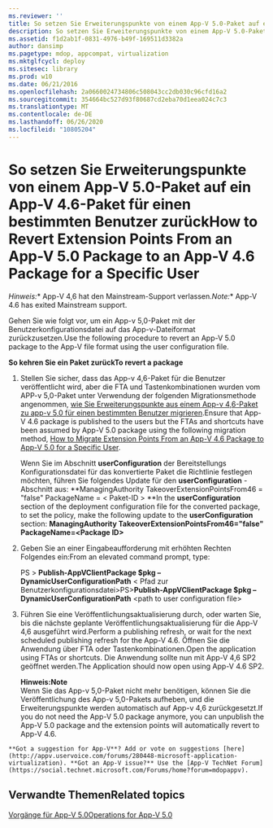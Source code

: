```yaml
---
ms.reviewer: ''
title: So setzen Sie Erweiterungspunkte von einem App-V 5.0-Paket auf ein App-V 4.6-Paket für einen bestimmten Benutzer zurück
description: So setzen Sie Erweiterungspunkte von einem App-V 5.0-Paket auf ein App-V 4.6-Paket für einen bestimmten Benutzer zurück
ms.assetid: f1d2ab1f-0831-4976-b49f-169511d3382a
author: dansimp
ms.pagetype: mdop, appcompat, virtualization
ms.mktglfcycl: deploy
ms.sitesec: library
ms.prod: w10
ms.date: 06/21/2016
ms.openlocfilehash: 2a0660024734806c508043cc2db030c96cfd16a2
ms.sourcegitcommit: 354664bc527d93f80687cd2eba70d1eea024c7c3
ms.translationtype: MT
ms.contentlocale: de-DE
ms.lasthandoff: 06/26/2020
ms.locfileid: "10805204"
---
```

# <span data-ttu-id="d13c4-103">So setzen Sie Erweiterungspunkte von einem App-V 5.0-Paket auf ein App-V 4.6-Paket für einen bestimmten Benutzer zurück</span><span class="sxs-lookup"><span data-stu-id="d13c4-103">How to Revert Extension Points From an App-V 5.0 Package to an App-V 4.6 Package for a Specific User</span></span>

<span data-ttu-id="d13c4-104">*Hinweis:*\* App-V 4,6 hat den Mainstream-Support verlassen.</span><span class="sxs-lookup"><span data-stu-id="d13c4-104">*Note:*\* App-V 4.6 has exited Mainstream support.</span></span>

<span data-ttu-id="d13c4-105">Gehen Sie wie folgt vor, um ein App-v 5,0-Paket mit der Benutzerkonfigurationsdatei auf das App-v-Dateiformat zurückzusetzen.</span><span class="sxs-lookup"><span data-stu-id="d13c4-105">Use the following procedure to revert an App-V 5.0 package to the App-V file format using the user configuration file.</span></span>

**<span data-ttu-id="d13c4-106">So kehren Sie ein Paket zurück</span><span class="sxs-lookup"><span data-stu-id="d13c4-106">To revert a package</span></span>**

1.  <span data-ttu-id="d13c4-107">Stellen Sie sicher, dass das App-v 4,6-Paket für die Benutzer veröffentlicht wird, aber die FTA und Tastenkombinationen wurden vom APP-v 5,0-Paket unter Verwendung der folgenden Migrationsmethode angenommen, [wie Sie Erweiterungspunkte aus einem App-v 4,6-Paket zu app-v 5,0 für einen bestimmten Benutzer migrieren](how-to-migrate-extension-points-from-an-app-v-46-package-to-app-v-50-for-a-specific-user.md).</span><span class="sxs-lookup"><span data-stu-id="d13c4-107">Ensure that App-V 4.6 package is published to the users but the FTAs and shortcuts have been assumed by App-V 5.0 package using the following migration method, [How to Migrate Extension Points From an App-V 4.6 Package to App-V 5.0 for a Specific User](how-to-migrate-extension-points-from-an-app-v-46-package-to-app-v-50-for-a-specific-user.md).</span></span>

    <span data-ttu-id="d13c4-108">Wenn Sie im Abschnitt **userConfiguration** der Bereitstellungs Konfigurationsdatei für das konvertierte Paket die Richtlinie festlegen möchten, führen Sie folgendes Update für den **userConfiguration** -Abschnitt aus: \*\*ManagingAuthority TakeoverExtensionPointsFrom46 = "false" PackageName = &lt; Paket-ID &gt; \*\*</span><span class="sxs-lookup"><span data-stu-id="d13c4-108">In the **userConfiguration** section of the deployment configuration file for the converted package, to set the policy, make the following update to the **userConfiguration** section: **ManagingAuthority TakeoverExtensionPointsFrom46="false" PackageName=&lt;Package ID&gt;**</span></span>

2.  <span data-ttu-id="d13c4-109">Geben Sie an einer Eingabeaufforderung mit erhöhten Rechten Folgendes ein:</span><span class="sxs-lookup"><span data-stu-id="d13c4-109">From an elevated command prompt, type:</span></span>

    <span data-ttu-id="d13c4-110">PS &gt; **Publish-AppVClientPackage $pkg – DynamicUserConfigurationPath** &lt; Pfad zur Benutzerkonfigurationsdatei&gt;</span><span class="sxs-lookup"><span data-stu-id="d13c4-110">PS&gt;**Publish-AppVClientPackage $pkg –DynamicUserConfigurationPath** &lt;path to user configuration file&gt;</span></span>

3.  <span data-ttu-id="d13c4-111">Führen Sie eine Veröffentlichungsaktualisierung durch, oder warten Sie, bis die nächste geplante Veröffentlichungsaktualisierung für die App-V 4,6 ausgeführt wird.</span><span class="sxs-lookup"><span data-stu-id="d13c4-111">Perform a publishing refresh, or wait for the next scheduled publishing refresh for the App-V 4.6.</span></span> <span data-ttu-id="d13c4-112">Öffnen Sie die Anwendung über FTA oder Tastenkombinationen.</span><span class="sxs-lookup"><span data-stu-id="d13c4-112">Open the application using FTAs or shortcuts.</span></span> <span data-ttu-id="d13c4-113">Die Anwendung sollte nun mit App-V 4,6 SP2 geöffnet werden.</span><span class="sxs-lookup"><span data-stu-id="d13c4-113">The Application should now open using App-V 4.6 SP2.</span></span>

    **<span data-ttu-id="d13c4-114">Hinweis:</span><span class="sxs-lookup"><span data-stu-id="d13c4-114">Note</span></span>**  
    <span data-ttu-id="d13c4-115">Wenn Sie das App-v 5,0-Paket nicht mehr benötigen, können Sie die Veröffentlichung des App-v 5,0-Pakets aufheben, und die Erweiterungspunkte werden automatisch auf App-v 4,6 zurückgesetzt.</span><span class="sxs-lookup"><span data-stu-id="d13c4-115">If you do not need the App-V 5.0 package anymore, you can unpublish the App-V 5.0 package and the extension points will automatically revert to App-V 4.6.</span></span>



~~~
**Got a suggestion for App-V**? Add or vote on suggestions [here](http://appv.uservoice.com/forums/280448-microsoft-application-virtualization). **Got an App-V issue?** Use the [App-V TechNet Forum](https://social.technet.microsoft.com/Forums/home?forum=mdopappv).
~~~

## <span data-ttu-id="d13c4-116">Verwandte Themen</span><span class="sxs-lookup"><span data-stu-id="d13c4-116">Related topics</span></span>


[<span data-ttu-id="d13c4-117">Vorgänge für App-V 5.0</span><span class="sxs-lookup"><span data-stu-id="d13c4-117">Operations for App-V 5.0</span></span>](operations-for-app-v-50.md)












